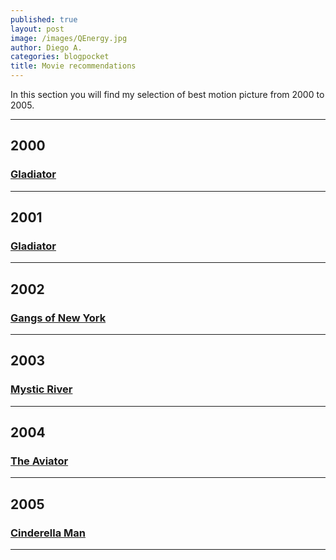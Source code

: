```yaml
---
published: true
layout: post
image: /images/QEnergy.jpg
author: Diego A.
categories: blogpocket
title: Movie recommendations
---
```

In this section you will find my selection of best motion picture from 2000 to 2005.

---
## **2000**

### [Gladiator](https://www.imdb.com/title/tt0172495/?ref_=fn_al_tt_1)

---
## **2001**

### [Gladiator](https://www.imdb.com/title/tt0172495/)

---
## **2002**

### [Gangs of New York](https://www.imdb.com/title/tt0217505/?ref_=nv_sr_srsg_0)

---
## **2003**

### [Mystic River](https://www.imdb.com/title/tt0327056/?ref_=fn_al_tt_1)

---
## **2004**

### [The Aviator](https://www.imdb.com/title/tt0338751/?ref_=fn_al_tt_1)

---
## **2005**

### [Cinderella Man](https://www.imdb.com/title/tt0352248/?ref_=fn_al_tt_1)

---
